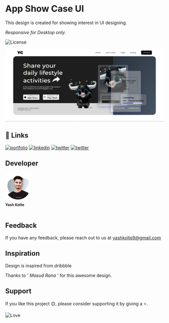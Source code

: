 # App Show Case UI

This design is created for showing interest in UI designing.

<i>Responsive for Desktop only.</i>

![License](https://img.shields.io/github/license/yashkolte/UIDesign.svg)

<img src="./Assets/readme/readme.png" />

## 🔗 Links
[![portfolio](https://img.shields.io/badge/my_github-000?style=for-the-badge&logo=ko-fi&logoColor=white)](https://github.com/yashkolte)
[![linkedin](https://img.shields.io/badge/linkedin-0A66C2?style=for-the-badge&logo=linkedin&logoColor=white)](https://www.linkedin.com/in/yashkolte)
[![twitter](https://img.shields.io/badge/twitter-1DA1F2?style=for-the-badge&logo=twitter&logoColor=white)](https://twitter.com/yashkolte20)
[![twitter](https://img.shields.io/badge/instagram-f60866?style=for-the-badge&logo=instagram&logoColor=white)](https://twitter.com/yashkolte20)


## Developer
<div align="left">
<img src="./Assets/readme/DP.png" width="80px;" alt=""/><br /><sub><b>Yash Kolte</b></sub></a><br /><br />

## Feedback

If you have any feedback, please reach out to us at yashkolte9@gmail.com

## Inspiration 

Design is inspired from dribbble

Thanks to '<i> Masud Rana </i>' for this awesome design.

## Support

If you like this project 😊, please consider supporting it by giving a ⭐️.


![Love](http://ForTheBadge.com/images/badges/built-with-love.svg)
